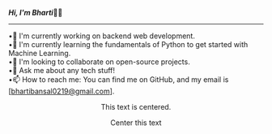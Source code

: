 ***Hi, I'm Bharti***👨‍💻    
***
•🔭 I'm currently working on backend web development.  
•🌱 I'm currently learning the fundamentals of Python to get started with Machine Learning.  
•👯 I'm looking to collaborate on open-source projects.  
•💬 Ask me about any tech stuff!  
•📫 How to reach me: You can find me on GitHub, and my email is [bhartibansal0219@gmail.com].  
<center>This text is centered.</center>  
<p style="text-align:center">Center this text</p>

